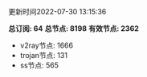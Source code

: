 更新时间2022-07-30 13:15:36

**总订阅: 64**
**总节点: 8198**
**有效节点: 2362**
- v2ray节点: 1666
- trojan节点: 131
- ss节点: 565
